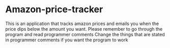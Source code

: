 # Amazon-price-tracker
This is an application that tracks amazon prices and emails you when the price dips below the amount you want.
Please remember to go through the program and read programmer comments
Change the things that are stated in programmer comments if you want the program to work

